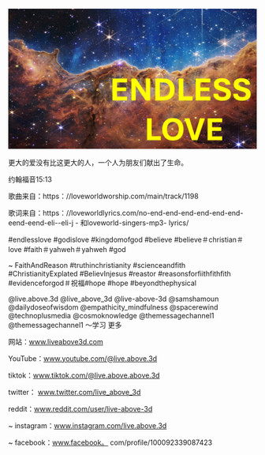 ![Video cover image](../cover.jpeg "cover-photo")

更大的爱没有比这更大的人，一个人为朋友们献出了生命。

约翰福音15:13

歌曲来自：https：//loveworldworship.com/main/track/1198

歌词来自：https：//loveworldlyrics.com/no-end-end-end-end-end-end-eend-eend-eli--eli-j - 和loveworld-singers-mp3- lyrics/


#endlesslove #godislove #kingdomofgod #believe #believe＃christian＃love #faith＃yahweh＃yahweh #god

~ FaithAndReason #truthinchristianity #scienceandfith #ChristianityExplated #BelievInjesus #reastor #reasonsforfiithfithfith #evidenceforgod＃祝福#hope #hope #beyondthephysical

@live.above.3d @live_above_3d @live-above-3d @samshamoun @dailydoseofwisdom @empathicity_mindfulness @spacerewind @technoplusmedia @cosmoknowledge @themessagechannel1 @themessagechannel1 〜学习 更多


网站：www.liveabove3d.com

YouTube：www.youtube.com/@live.above.3d

tiktok：www.tiktok.com/@live.above.above.3d

twitter： www.twitter.com/live_above_3d

reddit：www.reddit.com/user/live-above-3d

~ instagram：www.instagram.com/live.above.3d

~ facebook：www.facebook。 com/profile/100092339087423
